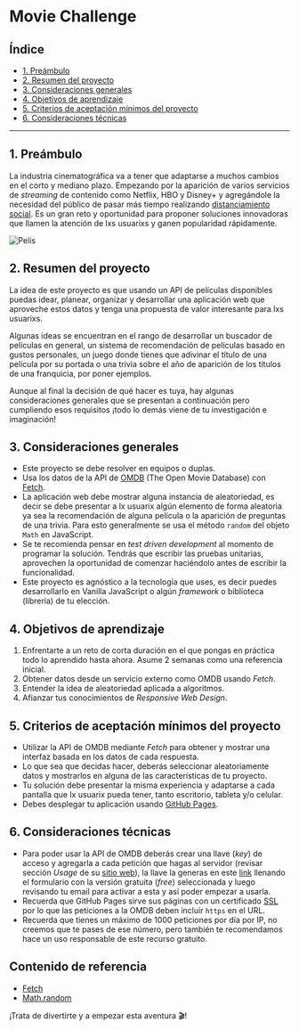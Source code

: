 # Movie Challenge

## Índice

- [1. Preámbulo](#1-preambulo)
- [2. Resumen del proyecto](#2-resumen-del-proyecto)
- [3. Consideraciones generales](#3-consideraciones-generales)
- [4. Objetivos de aprendizaje](#4-objetivos-de-aprendizaje)
- [5. Criterios de aceptación mínimos del proyecto](#5-criterios-de-aceptacion-minimos-del-proyecto)
- [6. Consideraciones técnicas](#6-consideraciones-tecnicas)

---

## 1. Preámbulo

La industria cinematográfica va a tener que adaptarse a muchos cambios en el corto
y mediano plazo. Empezando por la aparición de varios servicios de _streaming_ de
contenido como Netflix, HBO y Disney+ y agregándole la necesidad del público de pasar
más tiempo realizando [distanciamiento social](https://es.wikipedia.org/wiki/Distanciamiento_social).
Es un gran reto y oportunidad para proponer soluciones innovadoras que llamen la
atención de lxs usuarixs y ganen popularidad rápidamente.

![Pelis](https://i.giphy.com/media/3o6Ztl7RvfwCp9mqhW/source.gif)

## 2. Resumen del proyecto

La idea de este proyecto es que usando un API de películas disponibles puedas idear,
planear, organizar y desarrollar una aplicación web que aproveche estos datos y
tenga una propuesta de valor interesante para lxs usuarixs.

Algunas ideas se encuentran en el rango de desarrollar un buscador de películas
en general, un sistema de recomendación de películas basado en gustos personales,
un juego donde tienes que adivinar el título de una película por su portada o una
trivia sobre el año de aparición de los títulos de una franquicia, por poner ejemplos.

Aunque al final la decisión de qué hacer es tuya, hay algunas consideraciones
generales que se presentan a continuación pero cumpliendo esos requisitos ¡todo
lo demás viene de tu investigación e imaginación!

## 3. Consideraciones generales

- Este proyecto se debe resolver en equipos o duplas.
- Usa los datos de la API de [OMDB](http://www.omdbapi.com/) (The Open Movie
Database) con [Fetch](https://developer.mozilla.org/es/docs/Web/API/Fetch_API).
- La aplicación web debe mostrar alguna instancia de aleatoriedad, es decir se debe
presentar a lx usuarix algún elemento de forma aleatoria ya sea la recomendación
de alguna película o la aparición de preguntas de una trivia. Para esto generalmente
se usa el método `random` del objeto `Math` en JavaScript.
- Se te recomienda pensar en _test driven development_ al momento de programar la
solución. Tendrás que escribir las pruebas unitarias, aprovechen la oportunidad
de comenzar haciéndolo antes de escribir la funcionalidad.
- Este proyecto es agnóstico a la tecnología que uses, es decir puedes desarrollarlo
en Vanilla JavaScript o algún _framework_  o biblioteca (librería) de tu elección.

## 4. Objetivos de aprendizaje

1. Enfrentarte a un reto de corta duración en el que pongas en práctica todo lo
aprendido hasta ahora. Asume 2 semanas como una referencia inicial.
2. Obtener datos desde un servicio externo como OMDB usando _Fetch_.
3. Entender la idea de aleatoriedad aplicada a algoritmos.
4. Afianzar tus conocimientos de _Responsive Web Design_.

## 5. Criterios de aceptación mínimos del proyecto

- Utilizar la API de OMDB mediante _Fetch_ para obtener y mostrar una interfaz basada
en los datos de cada respuesta.
- Lo que sea que decidas hacer, deberás seleccionar aleatoriamente datos y mostrarlos
en alguna de las características de tu proyecto.
- Tu solución debe presentar la misma experiencia y adaptarse a cada pantalla que
lx usuarix pueda tener, tanto escritorio, tableta y/o celular.
- Debes desplegar tu aplicación usando [GitHub Pages](https://pages.github.com/).

## 6. Consideraciones técnicas

- Para poder usar la API de OMDB deberás crear una llave (_key_) de acceso y agregarla
a cada petición que hagas al servidor (revisar sección _Usage_ de su [sitio web](http://www.omdbapi.com/)),
la llave la generas en este [link](http://www.omdbapi.com/apikey.aspx) llenando
el formulario con la versión gratuita (_free_) seleccionada y luego revisando tu
email para activar a esta y así poder empezar a usarla.
- Recuerda que GitHub Pages sirve sus páginas con un certificado [SSL](https://es.wikipedia.org/wiki/Seguridad_de_la_capa_de_transporte)
por lo que las peticiones a la OMDB deben incluir `https` en el URL.
- Recuerda que tienes un máximo de 1000 peticiones por día por IP, no creemos que
te pases de ese número, pero también te recomendamos hace un uso responsable
de este recurso gratuito.

## Contenido de referencia

- [Fetch](https://developer.mozilla.org/es/docs/Web/API/Fetch_API)
- [Math.random](https://developer.mozilla.org/es/docs/Web/JavaScript/Referencia/Objetos_globales/Math/random)

¡Trata de divertirte y a empezar esta aventura 🎬!
